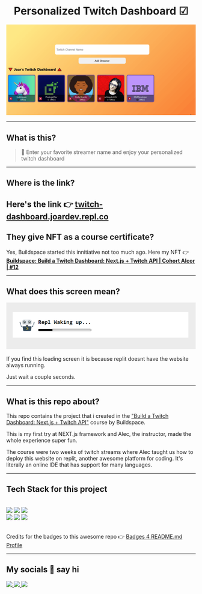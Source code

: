 <h1 align="center">Personalized Twitch Dashboard ☑</h1>
<p align="center">
    <img src="./twitchdashboard.gif" alt="twitch dashboard animated gif"/>
</p>

---
## What is this?
>📌 Enter your favorite streamer name and enjoy your personalized twitch dashboard
---
## Where is the link?

Here's the link 👉 [**twitch-dashboard.joardev.repl.co**](https://twitch-dashboard.joardev.repl.co/)
---
## They give NFT as a course certificate?

Yes, Buildspace started this innitiative not too much ago. Here my NFT 👉 [**Buildspace: Build a Twitch Dashboard: Next.js + Twitch API | Cohort Alcor | #12**](https://opensea.io/assets/matic/0x3CD266509D127d0Eac42f4474F57D0526804b44e/276?force_update=true)

---
## What does this screen mean?

<img src="./replit-loading-screen.png" alt="replit loading screen"/>

If you find this loading screen it is because replit doesnt have the website always running. 

Just wait a couple seconds.

---
## What is this repo about?

This repo contains the project that i created in the ["Build a Twitch Dashboard: Next.js + Twitch API"](https://buildspace.so/twitch-dashboard) course by Buildspace.

This is my first try at NEXT.js framework and Alec, the instructor, made the whole experience super fun.

The course were two weeks of twitch streams where Alec taught us how to deploy this website on replit, another awesome platform for coding.  It's literally an online IDE that has support for many languages.

---
## Tech Stack for this project


\
<img src="https://img.shields.io/badge/next.js-000000?style=for-the-badge&logo=nextdotjs&logoColor=white"/>
<img src="https://img.shields.io/badge/replit-667881?style=for-the-badge&logo=replit&logoColor=white" />
<img src="https://img.shields.io/badge/Twitch-9146FF?style=for-the-badge&logo=twitch&logoColor=white" />
<br>
<img src="https://img.shields.io/badge/HTML5-E34F26?style=for-the-badge&logo=html5&logoColor=white" />
<img src="https://img.shields.io/badge/CSS3-1572B6?style=for-the-badge&logo=css3&logoColor=white" />
<img src="https://img.shields.io/badge/JavaScript-323330?style=for-the-badge&logo=javascript&logoColor=F7DF1E" />



\
Credits for the badges to this awesome repo 👉 [Badges 4 README.md Profile](https://github.com/alexandresanlim/Badges4-README.md-Profile)

---
## My socials 👋 say hi

<p>
    <a href="https://github.com/joardev">
      <img src="https://img.shields.io/badge/Github-100000?style=for-the-badge&logo=github&logoColor=white" />
    </a>
    <a href="https://twitter.com/joardev">
      <img src="https://img.shields.io/badge/Twitter-1DA1F2?style=for-the-badge&logo=twitter&logoColor=white" />
    </a>
    <a href="ttps://www.linkedin.com/in/joardev/">
      <img src="https://img.shields.io/badge/Linkedin-0077B5?style=for-the-badge&logo=linkedin&logoColor=white" />
    </a>
</p>
